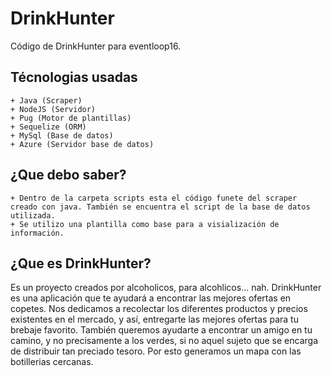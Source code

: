 # DrinkHunter
Código de DrinkHunter para eventloop16.

Técnologias usadas
------------------

	+ Java (Scraper)
	+ NodeJS (Servidor)
	+ Pug (Motor de plantillas)
	+ Sequelize (ORM)
	+ MySql (Base de datos)
	+ Azure (Servidor base de datos)


¿Que debo saber?
-----------------

	+ Dentro de la carpeta scripts esta el código funete del scraper creado con java. También se encuentra el script de la base de datos utilizada.
	+ Se utilizo una plantilla como base para a visialización de información.

¿Que es DrinkHunter?
--------------------
Es un proyecto creados por alcoholicos, para alcohlicos... nah.
DrinkHunter es una aplicación que te ayudará a encontrar las mejores ofertas en copetes. Nos dedicamos a recolectar los diferentes productos y precios existentes en el mercado, y así, entregarte las mejores ofertas para tu brebaje favorito.
También queremos ayudarte a encontrar un amigo en tu camino, y no precisamente a los verdes, si no aquel sujeto que se encarga de distribuir tan preciado tesoro. Por esto generamos un mapa con las botillerias cercanas.
